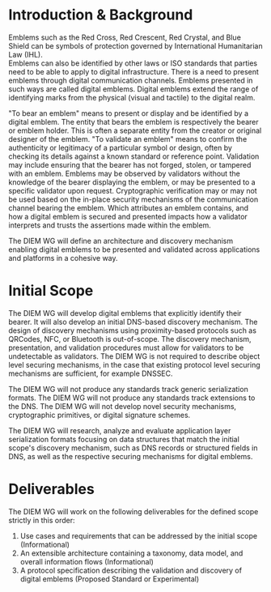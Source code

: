 # Introduction & Background

Emblems such as the Red Cross, Red Crescent, Red Crystal, and Blue Shield can be symbols of protection governed by International Humanitarian Law (IHL).  
Emblems can also be identified by other laws or ISO standards that parties need to be able to apply to digital infrastructure.
There is a need to present emblems through digital communication channels.
Emblems presented in such ways are called digital emblems.
Digital emblems extend the range of identifying marks from the physical (visual and tactile) to the digital realm.

"To bear an emblem" means to present or display and be identified by a digital emblem.
The entity that bears the emblem is respectively the bearer or emblem holder. 
This is often a separate entity from the creator or original designer of the emblem.
"To validate an emblem" means to confirm the authenticity or legitimacy of a particular symbol or design, often by checking its details against a known standard or reference point. 
Validation may include ensuring that the bearer has not forged, stolen, or tampered with an emblem.
Emblems may be observed by validators without the knowledge of the bearer displaying the emblem, or may be presented to a specific validator upon request.
Cryptographic verification may or may not be used based on the in-place security mechanisms of the communication channel bearing the emblem.
Which attributes an emblem contains, and how a digital emblem is secured and presented impacts how a validator interprets and trusts the assertions made within the emblem.

The DIEM WG will define an architecture and discovery mechanism enabling digital emblems to be presented and validated across applications and platforms in a cohesive way.

# Initial Scope

The DIEM WG will develop digital emblems that explicitly identify their bearer. 
It will also develop an initial DNS-based discovery mechanism.
The design of discovery mechanisms using proximity-based protocols such as QRCodes, NFC, or Bluetooth is out-of-scope.
The discovery mechanism, presentation, and validation procedures must allow for validators to be undetectable as validators.
The DIEM WG is not required to describe object level securing mechanisms, in the case that existing protocol level securing mechanisms are sufficient, for example DNSSEC.

The DIEM WG will not produce any standards track generic serialization formats. 
The DIEM WG will not produce any standards track extensions to the DNS. 
The DIEM WG will not develop novel security mechanisms, cryptographic primitives, or digital signature schemes. 

The DIEM WG will research, analyze and evaluate application layer serialization formats focusing on data structures that match the initial scope's discovery mechanism, such as DNS records or structured fields in DNS, as well as the respective securing mechanisms for digital emblems.

# Deliverables

The DIEM WG will work on the following deliverables for the defined scope strictly in this order:

1. Use cases and requirements that can be addressed by the initial scope (Informational)
2. An extensible architecture containing a taxonomy, data model, and overall information flows (Informational)
3. A protocol specification describing the validation and discovery of digital emblems (Proposed Standard or Experimental)
   
